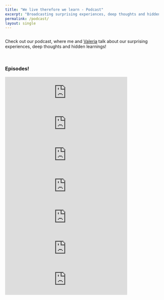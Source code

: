 ```yaml
---
title: "We live therefore we learn - Podcast"
excerpt: "Broadcasting surprising experiences, deep thoughts and hidden learnings"
permalink: /podcast/
layout: single
---
```

<p>
    <figure style="width: 200px" class="align-left">
        <img src="{{ site.url }}{{ site.baseurl }}/assets/images/podcast_thumbnail.png" alt="">
    </figure> 
    Check out our podcast, where me and <a href="https://vfonsecad.github.io/dynamistics/">Valeria</a> talk about our surprising experiences, deep thoughts and hidden learnings!
</p>
<br>                                                                                                                        
<h3>Episodes!</h3>
<iframe src="https://anchor.fm/welivethereforewelearn/embed/episodes/Lockdown--quarantine-and-social-distancing----How-we-stopped-hugging--but-never-stopped-learning-eegn56" height="102px" width="400px" frameborder="0" scrolling="no"></iframe>
<iframe src="https://anchor.fm/welivethereforewelearn/embed/episodes/What-is-the-shape-of-any-of-us--Our-values-e8uc1g" height="102px" width="400px" frameborder="0" scrolling="no"></iframe>
<iframe src="https://anchor.fm/welivethereforewelearn/embed/episodes/Cooking-is-a-waste-of-time----or-is-it-e8jajo/a-avmvao" height="102px" width="400px" frameborder="0" scrolling="no"></iframe>
<iframe src="https://anchor.fm/welivethereforewelearn/embed/episodes/Thinking-about-what-we-eat-changed-our-life-e54epv/a-alq65v" height="102px" width="400px" frameborder="0" scrolling="no"></iframe>
<iframe src="https://anchor.fm/welivethereforewelearn/embed/episodes/Traveling-and-living-abroad--heres-why-you-should-do-it-e4n9ah/a-alsccm" height="102px" width="400px" frameborder="0" scrolling="no"></iframe>
<iframe src="https://anchor.fm/welivethereforewelearn/embed/episodes/Sustainability-is-easy--Try-once--do-it-forever-e4ou9g/a-ajousn" height="102px" width="400px" frameborder="0" scrolling="no"></iframe>
<iframe src="https://anchor.fm/welivethereforewelearn/embed/episodes/I-learned-a-new-language--Heres-what-happened-e4o11p/a-ajjlov" height="102px" width="400px" frameborder="0" scrolling="no"></iframe>